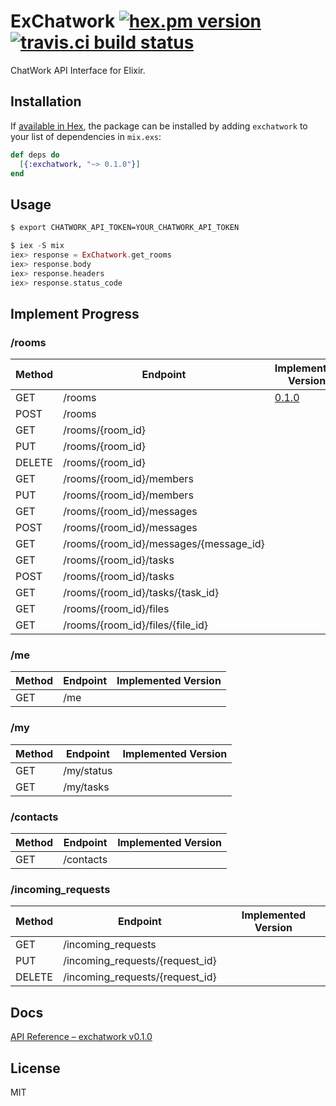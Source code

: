 # ExChatwork [![hex.pm version](https://img.shields.io/hexpm/v/exchatwork.svg)](https://hex.pm/packages/exchatwork) [![travis.ci build status](https://img.shields.io/travis/alea12/exchatwork.svg)](https://travis-ci.org/alea12/exchatwork)

ChatWork API Interface for Elixir.

## Installation

If [available in Hex](https://hex.pm/docs/publish), the package can be installed
by adding `exchatwork` to your list of dependencies in `mix.exs`:

```elixir
def deps do
  [{:exchatwork, "~> 0.1.0"}]
end
```

## Usage

```bash
$ export CHATWORK_API_TOKEN=YOUR_CHATWORK_API_TOKEN
```

```elixir
$ iex -S mix
iex> response = ExChatwork.get_rooms
iex> response.body
iex> response.headers
iex> response.status_code
```

## Implement Progress

### /rooms

|Method|Endpoint                              |Implemented Version                                              |
|------|--------------------------------------|-----------------------------------------------------------------|
|GET   |/rooms                                |[0.1.0](https://github.com/alea12/exchatwork/releases/tag/v0.1.0)|
|POST  |/rooms                                |                                                                 |
|GET   |/rooms/{room_id}                      |                                                                 |
|PUT   |/rooms/{room_id}                      |                                                                 |
|DELETE|/rooms/{room_id}                      |                                                                 |
|GET   |/rooms/{room_id}/members              |                                                                 |
|PUT   |/rooms/{room_id}/members              |                                                                 |
|GET   |/rooms/{room_id}/messages             |                                                                 |
|POST  |/rooms/{room_id}/messages             |                                                                 |
|GET   |/rooms/{room_id}/messages/{message_id}|                                                                 |
|GET   |/rooms/{room_id}/tasks                |                                                                 |
|POST  |/rooms/{room_id}/tasks                |                                                                 |
|GET   |/rooms/{room_id}/tasks/{task_id}      |                                                                 |
|GET   |/rooms/{room_id}/files                |                                                                 |
|GET   |/rooms/{room_id}/files/{file_id}      |                                                                 |

### /me

|Method|Endpoint                              |Implemented Version                                              |
|------|--------------------------------------|-----------------------------------------------------------------|
|GET   |/me                                   |                                                                 |

### /my

|Method|Endpoint                              |Implemented Version                                              |
|------|--------------------------------------|-----------------------------------------------------------------|
|GET   |/my/status                            |                                                                 |
|GET   |/my/tasks                             |                                                                 |

### /contacts

|Method|Endpoint                              |Implemented Version                                              |
|------|--------------------------------------|-----------------------------------------------------------------|
|GET   |/contacts                             |                                                                 |

### /incoming_requests

|Method|Endpoint                              |Implemented Version                                              |
|------|--------------------------------------|-----------------------------------------------------------------|
|GET   |/incoming_requests                    |                                                                 |
|PUT   |/incoming_requests/{request_id}       |                                                                 |
|DELETE|/incoming_requests/{request_id}       |                                                                 |

## Docs

[API Reference – exchatwork v0\.1\.0](https://hexdocs.pm/exchatwork/api-reference.html)

## License

MIT
